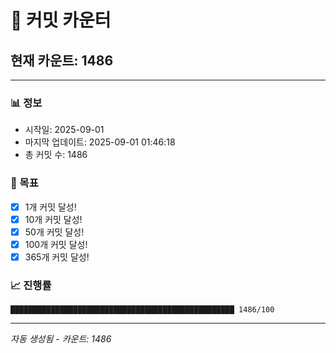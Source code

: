 # 🔢 커밋 카운터

## 현재 카운트: 1486

---

### 📊 정보
- 시작일: 2025-09-01
- 마지막 업데이트: 2025-09-01 01:46:18
- 총 커밋 수: 1486

### 🎯 목표
- [x] 1개 커밋 달성!
- [x] 10개 커밋 달성!
- [x] 50개 커밋 달성!
- [x] 100개 커밋 달성!
- [x] 365개 커밋 달성!

### 📈 진행률
```
██████████████████████████████████████████████████ 1486/100
```

---
*자동 생성됨 - 카운트: 1486*
